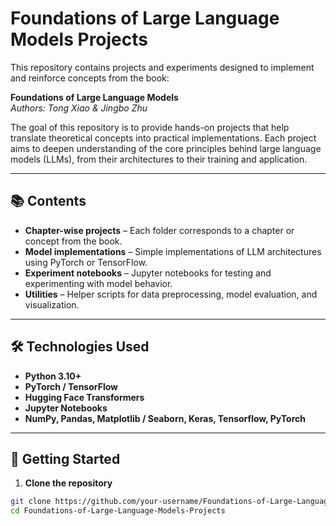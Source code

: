 # Foundations of Large Language Models Projects

This repository contains projects and experiments designed to implement and reinforce concepts from the book:

**Foundations of Large Language Models**  
*Authors: Tong Xiao & Jingbo Zhu*

The goal of this repository is to provide hands-on projects that help translate theoretical concepts into practical implementations. Each project aims to deepen understanding of the core principles behind large language models (LLMs), from their architectures to their training and application.

---

## 📚 Contents

- **Chapter-wise projects** – Each folder corresponds to a chapter or concept from the book.
- **Model implementations** – Simple implementations of LLM architectures using PyTorch or TensorFlow.
- **Experiment notebooks** – Jupyter notebooks for testing and experimenting with model behavior.
- **Utilities** – Helper scripts for data preprocessing, model evaluation, and visualization.

---

## 🛠️ Technologies Used

- **Python 3.10+**
- **PyTorch / TensorFlow**
- **Hugging Face Transformers**
- **Jupyter Notebooks**
- **NumPy, Pandas, Matplotlib / Seaborn, Keras, Tensorflow, PyTorch**

---

## 🚀 Getting Started

1. **Clone the repository**
```bash
git clone https://github.com/your-username/Foundations-of-Large-Language-Models-Projects.git
cd Foundations-of-Large-Language-Models-Projects

